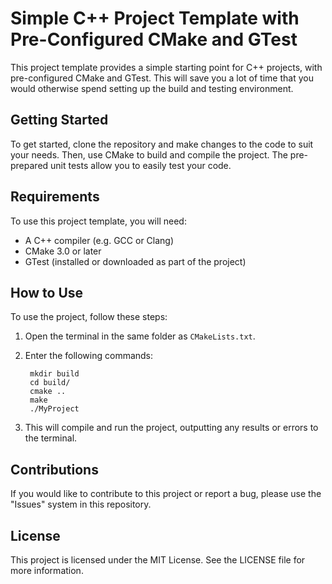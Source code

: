 
# Simple C++ Project Template with Pre-Configured CMake and GTest

This project template provides a simple starting point for C++ projects, with pre-configured CMake and GTest. This will save you a lot of time that you would otherwise spend setting up the build and testing environment.

## Getting Started

To get started, clone the repository and make changes to the code to suit your needs. Then, use CMake to build and compile the project. The pre-prepared unit tests allow you to easily test your code.

## Requirements

To use this project template, you will need:

- A C++ compiler (e.g. GCC or Clang)
- CMake 3.0 or later
- GTest (installed or downloaded as part of the project)

## How to Use

To use the project, follow these steps:

1. Open the terminal in the same folder as `CMakeLists.txt`.
2. Enter the following commands:

		mkdir build
		cd build/
		cmake ..
		make
		./MyProject
	
4. This will compile and run the project, outputting any results or errors to the terminal.

## Contributions

If you would like to contribute to this project or report a bug, please use the "Issues" system in this repository.

## License

This project is licensed under the MIT License. See the LICENSE file for more information.
